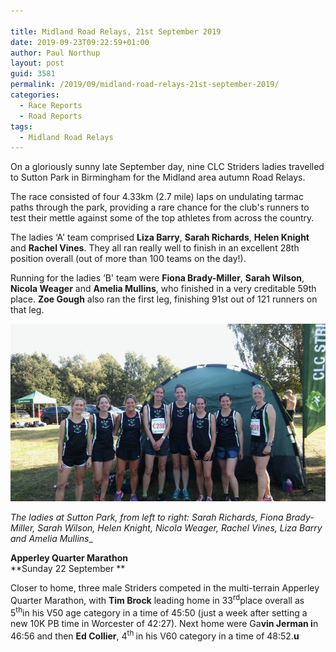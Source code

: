 ```yaml
---

title: Midland Road Relays, 21st September 2019
date: 2019-09-23T09:22:59+01:00
author: Paul Northup
layout: post
guid: 3581
permalink: /2019/09/midland-road-relays-21st-september-2019/
categories:
  - Race Reports
  - Road Reports
tags:
  - Midland Road Relays
---
```

 

On a gloriously sunny late September day, nine CLC Striders ladies travelled to Sutton Park in Birmingham for the Midland area autumn Road Relays. 

The race consisted of four 4.33km (2.7 mile) laps on undulating tarmac paths through the park, providing a rare chance for the club's runners to test their mettle against some of the top athletes from across the country.&nbsp;

The ladies &#8216;A' team comprised **Liza Barry**, **Sarah Richards**, **Helen Knight** and **Rachel Vines**. They all ran really well to finish in an excellent 28th position overall (out of more than 100 teams on the day!).

Running for the ladies &#8216;B' team were **Fiona Brady-Miller**, **Sarah Wilson**, **Nicola Weager** and **Amelia Mullins**, who finished in a very creditable 59th place. **Zoe Gough** also ran the first leg, finishing 91st out of 121 runners on that leg.

<img src="/Images/2019/09/Sutton-Park-Sept-2019-e1569226803744.jpg" alt="" class="3582" /> <figcaption>_The ladies at Sutton Park, from left to right: Sarah Richards, Fiona Brady-Miller, Sarah Wilson, Helen Knight, Nicola Weager, Rachel Vines, Liza Barry and Amelia Mullins__ 

**Apperley Quarter Marathon**  
**Sunday 22 September **

Closer to home, three male Striders competed in the multi-terrain Apperley Quarter Marathon, with **Tim Brock** leading home in 33<sup>rd</sup>place overall as 5<sup>th</sup>in his V50 age category in a time of 45:50 (just a week after setting a new 10K PB time in Worcester of 42:27). Next home were Ga**vin Jerman i**n 46:56 and then **Ed Collier**, 4<sup>th </sup>in his V60 category in a time of 48:52.**u**